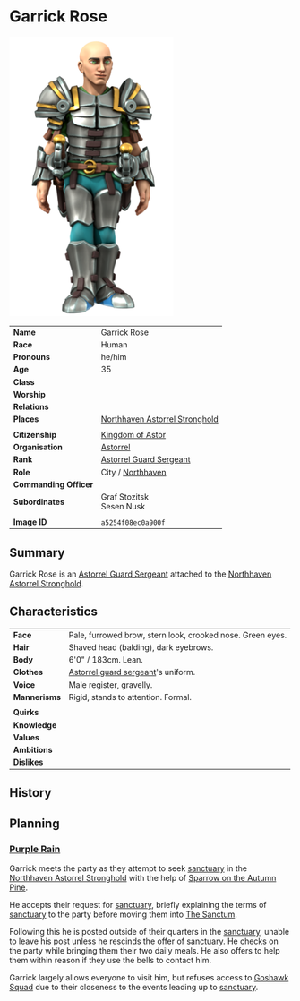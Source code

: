 # Garrick Rose

<img src="https://raw.githubusercontent.com/jesskelsall/astarus-images/main/people/portraits/a5254f08ec0a900f.png" height="500" />

|||
| --- | --- |
| **Name** | Garrick Rose | character.3
| **Race** | Human |
| **Pronouns** | he/him |
| **Age** | 35 |
| **Class** | |
| **Worship** | |
| **Relations** | |
| **Places** | [Northhaven Astorrel Stronghold](../places/strongholds/northhaven-astorrel-stronghold.md) |
|||
| **Citizenship** | [Kingdom of Astor](../civilisations/kingdom-of-astor/kingdom-of-astor.md) |
| **Organisation** | [Astorrel](../organisations/astorrel/astorrel.md) |
| **Rank** | [Astorrel Guard Sergeant](../organisations/astorrel/ranks/astorrel-guard-sergeant.md) |
| **Role** | City / [Northhaven](../places/cities/northhaven.md) |
| **Commanding Officer** | |
| **Subordinates** | Graf Stozitsk<br />Sesen Nusk |
|||
| **Image ID** | `a5254f08ec0a900f` |

## Summary

Garrick Rose is an [Astorrel Guard Sergeant](../organisations/astorrel/ranks/astorrel-guard-sergeant.md) attached to the [Northhaven Astorrel Stronghold](../places/strongholds/northhaven-astorrel-stronghold.md).

## Characteristics

| | |
| --- | --- |
| **Face** | Pale, furrowed brow, stern look, crooked nose. Green eyes. | characteristics.2
| **Hair** | Shaved head (balding), dark eyebrows. |
| **Body** | 6'0" / 183cm. Lean. |
| **Clothes** | [Astorrel guard sergeant](../organisations/astorrel/ranks/astorrel-guard-sergeant.md)'s uniform. |
| **Voice** | Male register, gravelly. |
| **Mannerisms** | Rigid, stands to attention. Formal. |
| | |
| **Quirks** | |
| **Knowledge** | |
| **Values** | |
| **Ambitions** | |
| **Dislikes** | |

## History

## Planning

### [Purple Rain](../campaigns/purple-rain/purple-rain.md)

Garrick meets the party as they attempt to seek [sanctuary](../organisations/astorrel/sanctuary.md) in the [Northhaven Astorrel Stronghold](../places/strongholds/northhaven-astorrel-stronghold.md) with the help of [Sparrow on the Autumn Pine](sparrow-on-the-autumn-pine.md).

He accepts their request for [sanctuary](../organisations/astorrel/sanctuary.md), briefly explaining the terms of [sanctuary](../organisations/astorrel/sanctuary.md) to the party before moving them into [The Sanctum](../places/buildings/the-sanctum.md).

Following this he is posted outside of their quarters in the [sanctuary](../organisations/astorrel/sanctuary.md), unable to leave his post unless he rescinds the offer of [sanctuary](../organisations/astorrel/sanctuary.md). He checks on the party while bringing them their two daily meals. He also offers to help them within reason if they use the bells to contact him.

Garrick largely allows everyone to visit him, but refuses access to [Goshawk Squad](../organisations/astorrel/squads/goshawk-squad.md) due to their closeness to the events leading up to [sanctuary](../organisations/astorrel/sanctuary.md).
